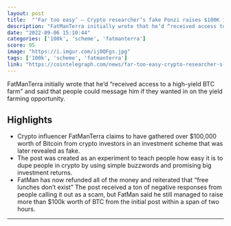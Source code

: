 ```yaml
---
layout: post
title:  "‘Far too easy’ — Crypto researcher’s fake Ponzi raises $100K in hours"
description: "FatManTerra initially wrote that he’d “received access to a high-yield BTC farm” and said that people could message him if they wanted in on the yield farming opportunity."
date: "2022-09-06 15:10:44"
categories: ['100k', 'scheme', 'fatmanterra']
score: 95
image: "https://i.imgur.com/ij0QFgs.jpg"
tags: ['100k', 'scheme', 'fatmanterra']
link: "https://cointelegraph.com/news/far-too-easy-crypto-researcher-s-fake-ponzi-raises-100k-in-hours"
---
```


FatManTerra initially wrote that he’d “received access to a high-yield BTC farm” and said that people could message him if they wanted in on the yield farming opportunity.

## Highlights

- Crypto influencer FatManTerra claims to have gathered over $100,000 worth of Bitcoin from crypto investors in an investment scheme that was later revealed as fake.
- The post was created as an experiment to teach people how easy it is to dupe people in crypto by using simple buzzwords and promising big investment returns.
- FatMan has now refunded all of the money and reiterated that “free lunches don’t exist” The post received a ton of negative responses from people calling it out as a scam, but FatMan said he still managed to raise more than $100k worth of BTC from the initial post within a span of two hours.

---
